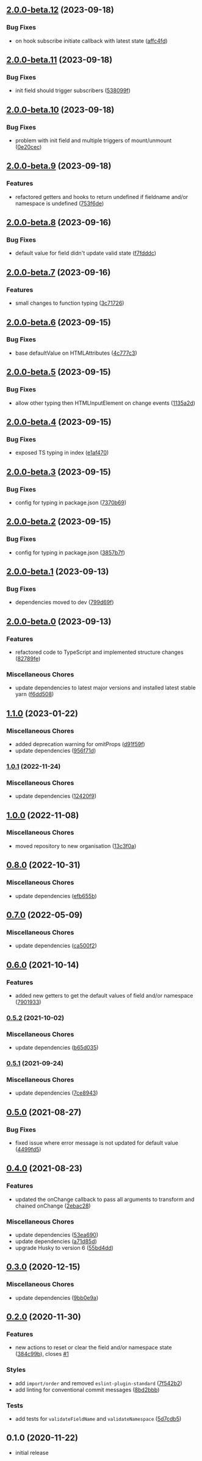 ## [2.0.0-beta.12](https://github.com/vijfdertien/react-bfm/compare/v2.0.0-beta.11...v2.0.0-beta.12) (2023-09-18)

### Bug Fixes

- on hook subscribe initiate callback with latest state ([affc4fd](https://github.com/vijfdertien/react-bfm/commit/affc4fd03515c7accf5a106d8164eea777426814))

## [2.0.0-beta.11](https://github.com/vijfdertien/react-bfm/compare/v2.0.0-beta.10...v2.0.0-beta.11) (2023-09-18)

### Bug Fixes

- init field should trigger subscribers ([538099f](https://github.com/vijfdertien/react-bfm/commit/538099fdd5de44303c0ac3872943cda75ee65665))

## [2.0.0-beta.10](https://github.com/vijfdertien/react-bfm/compare/v2.0.0-beta.9...v2.0.0-beta.10) (2023-09-18)

### Bug Fixes

- problem with init field and multiple triggers of mount/unmount ([0e20cec](https://github.com/vijfdertien/react-bfm/commit/0e20cecc120edba92aa9e37d0417b9ea9f897902))

## [2.0.0-beta.9](https://github.com/vijfdertien/react-bfm/compare/v2.0.0-beta.8...v2.0.0-beta.9) (2023-09-18)

### Features

- refactored getters and hooks to return undefined if fieldname and/or namespace is undefined ([753f6de](https://github.com/vijfdertien/react-bfm/commit/753f6de21d64398fa80a6266ce9951ed38b32144))

## [2.0.0-beta.8](https://github.com/vijfdertien/react-bfm/compare/v2.0.0-beta.7...v2.0.0-beta.8) (2023-09-16)

### Bug Fixes

- default value for field didn't update valid state ([f7fdddc](https://github.com/vijfdertien/react-bfm/commit/f7fdddc70880271dfa872774a70c96d9ad291106))

## [2.0.0-beta.7](https://github.com/vijfdertien/react-bfm/compare/v2.0.0-beta.6...v2.0.0-beta.7) (2023-09-16)

### Features

- small changes to function typing ([3c71726](https://github.com/vijfdertien/react-bfm/commit/3c717263bae96204ff6fc080a3a8a16bb866642e))

## [2.0.0-beta.6](https://github.com/vijfdertien/react-bfm/compare/v2.0.0-beta.5...v2.0.0-beta.6) (2023-09-15)

### Bug Fixes

- base defaultValue on HTMLAttributes ([4c777c3](https://github.com/vijfdertien/react-bfm/commit/4c777c3d7b27e5b21d3df708bd7a85484214e031))

## [2.0.0-beta.5](https://github.com/vijfdertien/react-bfm/compare/v2.0.0-beta.4...v2.0.0-beta.5) (2023-09-15)

### Bug Fixes

- allow other typing then HTMLInputElement on change events ([1135a2d](https://github.com/vijfdertien/react-bfm/commit/1135a2d163137e0239d199a1899dd43083e65f44))

## [2.0.0-beta.4](https://github.com/vijfdertien/react-bfm/compare/v2.0.0-beta.3...v2.0.0-beta.4) (2023-09-15)

### Bug Fixes

- exposed TS typing in index ([e1af470](https://github.com/vijfdertien/react-bfm/commit/e1af4706788234b3b989dc09e61a1c61c7da75fb))

## [2.0.0-beta.3](https://github.com/vijfdertien/react-bfm/compare/v2.0.0-beta.2...v2.0.0-beta.3) (2023-09-15)

### Bug Fixes

- config for typing in package.json ([7370b69](https://github.com/vijfdertien/react-bfm/commit/7370b6924ce84211f9117b4c7bac4b441415b49e))

## [2.0.0-beta.2](https://github.com/vijfdertien/react-bfm/compare/v2.0.0-beta.1...v2.0.0-beta.2) (2023-09-15)

### Bug Fixes

- config for typing in package.json ([3857b7f](https://github.com/vijfdertien/react-bfm/commit/3857b7f6dc6d1356ab74e2fae13332f96309d5e9))

## [2.0.0-beta.1](https://github.com/vijfdertien/react-bfm/compare/v2.0.0-beta.0...v2.0.0-beta.1) (2023-09-13)

### Bug Fixes

- dependencies moved to dev ([799d69f](https://github.com/vijfdertien/react-bfm/commit/799d69f6ba822332dd1586b216987fddc4c6eb76))

## [2.0.0-beta.0](https://github.com/vijfdertien/react-bfm/compare/v1.1.0...v2.0.0-beta.0) (2023-09-13)

### Features

- refactored code to TypeScript and implemented structure changes ([82789fe](https://github.com/vijfdertien/react-bfm/commit/82789fee01827050705ef4a43a6ddaad42c00418))

### Miscellaneous Chores

- update dependencies to latest major versions and installed latest stable yarn ([f6dd508](https://github.com/vijfdertien/react-bfm/commit/f6dd508ec0db8305b223feb14486086e8175a2ae))

## [1.1.0](https://github.com/vijfdertien/react-bfm/compare/v1.0.1...v1.1.0) (2023-01-22)

### Miscellaneous Chores

- added deprecation warning for omitProps ([d91f59f](https://github.com/vijfdertien/react-bfm/commit/d91f59f68b371b0ba97f119cd1d4b919a87e8191))
- update dependencies ([956f71d](https://github.com/vijfdertien/react-bfm/commit/956f71d59f692dbcfa671681c7358f0e67e0ce3a))

### [1.0.1](https://github.com/vijfdertien/react-bfm/compare/v1.0.0...v1.0.1) (2022-11-24)

### Miscellaneous Chores

- update dependencies ([12420f9](https://github.com/vijfdertien/react-bfm/commit/12420f96be703e3323067b1d52a5947a5e7abc22))

## [1.0.0](https://github.com/vijfdertien/react-bfm/compare/v0.8.0...v1.0.0) (2022-11-08)

### Miscellaneous Chores

- moved repository to new organisation ([13c3f0a](https://github.com/vijfdertien/react-bfm/commit/13c3f0a42958de024426c87c5a92417b848510c1))

## [0.8.0](https://github.com/SeBassFox/react-bfm/compare/v0.7.0...v0.8.0) (2022-10-31)

### Miscellaneous Chores

- update dependencies ([efb655b](https://github.com/SeBassFox/react-bfm/commit/efb655b1ade8486a773b32899f02c00275486d65))

## [0.7.0](https://github.com/SeBassFox/react-bfm/compare/v0.6.0...v0.7.0) (2022-05-09)

### Miscellaneous Chores

- update dependencies ([ca500f2](https://github.com/SeBassFox/react-bfm/commit/ca500f23f7f33bd4f84296d9531e651e8587abd6))

## [0.6.0](https://github.com/SeBassFox/react-bfm/compare/v0.5.2...v0.6.0) (2021-10-14)

### Features

- added new getters to get the default values of field and/or namespace ([7901933](https://github.com/SeBassFox/react-bfm/commit/7901933f7d5603cc879148fe05033c0acdfdff4e))

### [0.5.2](https://github.com/SeBassFox/react-bfm/compare/v0.5.1...v0.5.2) (2021-10-02)

### Miscellaneous Chores

- update dependencies ([b65d035](https://github.com/SeBassFox/react-bfm/commit/b65d0350de78db7a70e98fc91f011a0440698bb3))

### [0.5.1](https://github.com/SeBassFox/react-bfm/compare/v0.5.0...v0.5.1) (2021-09-24)

### Miscellaneous Chores

- update dependencies ([7ce8943](https://github.com/SeBassFox/react-bfm/commit/7ce894356d42fe6155618a37e798e199394e3548))

## [0.5.0](https://github.com/SeBassFox/react-bfm/compare/v0.4.0...v0.5.0) (2021-08-27)

### Bug Fixes

- fixed issue where error message is not updated for default value ([4499fd5](https://github.com/SeBassFox/react-bfm/commit/4499fd544af491fe7812071127e9e3f4e32df06d))

## [0.4.0](https://github.com/SeBassFox/react-bfm/compare/v0.3.0...v0.4.0) (2021-08-23)

### Features

- updated the onChange callback to pass all arguments to transform and chained onChange ([2ebac28](https://github.com/SeBassFox/react-bfm/commit/2ebac2818f79c664654cc25281c882852bfda842))

### Miscellaneous Chores

- update dependencies ([53ea690](https://github.com/SeBassFox/react-bfm/commit/53ea690d19b21520de93ff63237c3cf54b362085))
- update dependencies ([a71d85d](https://github.com/SeBassFox/react-bfm/commit/a71d85de6e9a7437cca40a8ddfac67f993dd073c))
- upgrade Husky to version 6 ([55bd4dd](https://github.com/SeBassFox/react-bfm/commit/55bd4dd2f220bc4d2f7f10bbfb660d8dc6348426))

## [0.3.0](https://github.com/SeBassFox/react-bfm/compare/v0.2.0...v0.3.0) (2020-12-15)

### Miscellaneous Chores

- update dependencies ([9bb0e9a](https://github.com/SeBassFox/react-bfm/commit/9bb0e9ab3e5eb4f4cc7e0357b86d114da2a03fca))

## [0.2.0](https://github.com/SeBassFox/react-bfm/compare/v0.1.0...v0.2.0) (2020-11-30)

### Features

- new actions to reset or clear the field and/or namespace state ([384c99b](https://github.com/SeBassFox/react-bfm/commit/384c99bbc72c538c589740900f1871ec97badde5)), closes [#1](https://github.com/SeBassFox/react-bfm/issues/1)

### Styles

- add `import/order` and removed `eslint-plugin-standard` ([7f542b2](https://github.com/SeBassFox/react-bfm/commit/7f542b213f52d207855d6c05f4fd89bced9da1ab))
- add linting for conventional commit messages ([8bd2bbb](https://github.com/SeBassFox/react-bfm/commit/8bd2bbb66aa3aeb43f895aeff9d4c63b4e3a8716))

### Tests

- add tests for `validateFieldName` and `validateNamespace` ([5d7cdb5](https://github.com/SeBassFox/react-bfm/commit/5d7cdb5707d150c44a6d9e9d158d9ba2f1a6decc))

## 0.1.0 (2020-11-22)

- initial release
